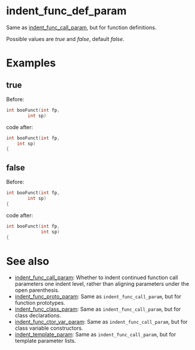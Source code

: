 # indent_func_def_param

Same as [indent_func_call_param](indent_func_call_param.md), but for function definitions.

Possible values are _true_ and _false_, default _false_.

# Examples

## true
Before:
```cpp
int booFunct(int fp,
		int sp)
```

code after:
```cpp
int booFunct(int fp,
	int sp)
{
```

## false
Before:
```cpp
int booFunct(int fp,
		int sp)
{
```

code after:
```cpp
int booFunct(int fp,
             int sp)
{
```

# See also

* [indent_func_call_param](indent_func_call_param.md): Whether to indent continued function call parameters one indent level, rather than aligning parameters under the open parenthesis.
* [indent_func_proto_param](indent_func_proto_param.md): Same as `indent_func_call_param`, but for function prototypes.
* [indent_func_class_param](indent_func_class_param.md): Same as `indent_func_call_param`, but for class declarations.
* [indent_func_ctor_var_param](indent_func_ctor_var_param.md): Same as `indent_func_call_param`, but for class variable constructors.
* [indent_template_param](indent_template_param.md): Same as `indent_func_call_param`, but for template parameter lists.
